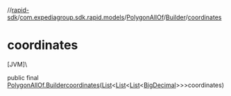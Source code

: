 //[rapid-sdk](../../../../index.md)/[com.expediagroup.sdk.rapid.models](../../index.md)/[PolygonAllOf](../index.md)/[Builder](index.md)/[coordinates](coordinates.md)

# coordinates

[JVM]\

public final [PolygonAllOf.Builder](index.md)[coordinates](coordinates.md)([List](https://docs.oracle.com/javase/8/docs/api/java/util/List.html)&lt;[List](https://docs.oracle.com/javase/8/docs/api/java/util/List.html)&lt;[List](https://docs.oracle.com/javase/8/docs/api/java/util/List.html)&lt;[BigDecimal](https://docs.oracle.com/javase/8/docs/api/java/math/BigDecimal.html)&gt;&gt;&gt;coordinates)
